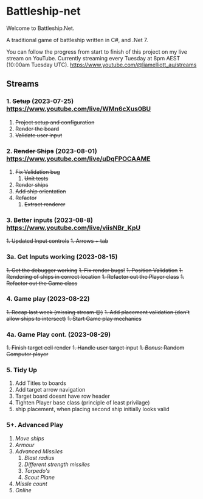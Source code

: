 # Battleship-net

Welcome to Battleship.Net. 

A traditional game of battleship written in C#, and .Net 7.

You can follow the progress from start to finish of this project on my live stream on YouTube. Currently streaming every Tuesday at 8pm AEST (10:00am Tuesday UTC). https://www.youtube.com/@liamelliott_au/streams

## Streams

### 1. ~~Setup~~ (2023-07-25) https://www.youtube.com/live/WMn6cXus0BU

1. ~~Project setup and configuration~~
1. ~~Render the board~~
1. ~~Validate user input~~

### 2. ~~Render Ships~~ (2023-08-01) https://www.youtube.com/live/uDqFPOCAAME

1. ~~Fix Validation bug~~
    1. ~~Unit tests~~
1. ~~Render ships~~
1. ~~Add ship orientation~~
1. ~~Refactor~~ 
    1. ~~Extract renderer~~

### 3. Better inputs (2023-08-8) https://www.youtube.com/live/viisNBr_KpU

~~1. Updated Input controls~~
    ~~1. Arrows + tab~~

### 3a. Get Inputs working (2023-08-15)

~~1. Get the debugger working~~
~~1. Fix render bugs!~~
~~1. Position Validation~~
~~1. Rendering of ships in correct location~~
~~1. Refactor out the Player class~~
~~1. Refactor out the Game class~~

### 4. Game play (2023-08-22)

~~1. Recap last week (missing stream 😔)~~
~~1. Add placement validation (don't allow ships to intersect)~~
~~1. Start Game play mechanics~~

### 4a. Game Play cont. (2023-08-29)

~~1. Finish target cell render~~
~~1. Handle user target input~~
~~1. *Bonus*: Random Computer player~~

### 5. Tidy Up
1. Add Titles to boards
1. Add target arrow navigation
1. Target board doesnt have row header
1. Tighten Player base class (principle of least privilage)
1. ship placement, when placing second ship initially looks valid



### 5+. Advanced Play

1. _Move ships_
1. _Armour_
1. _Advanced Missiles_
    1. _Blast radius_
    1. _Different strength missiles_
    1. _Torpedo's_
    1. _Scout Plane_ 
1. _Missle count_
1. _Online_
